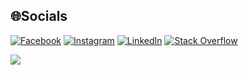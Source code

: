 
## 🌐Socials
[![Facebook](https://img.shields.io/badge/Facebook-%231877F2.svg?logo=Facebook&logoColor=white)](https://facebook.com/https://www.facebook.com/LaHung233/) [![Instagram](https://img.shields.io/badge/Instagram-%23E4405F.svg?logo=Instagram&logoColor=white)](https://www.instagram.com/lai.hung__/) [![LinkedIn](https://img.shields.io/badge/LinkedIn-%230077B5.svg?logo=linkedin&logoColor=white)](https://linkedin.com/in/https://www.linkedin.com/in/laithanhhung/) [![Stack Overflow](https://img.shields.io/badge/-Stackoverflow-FE7A16?logo=stack-overflow&logoColor=white)](https://stackoverflow.com/users/https://stackoverflow.com/users/23422532/lai-thanh-hung) 

![](https://quotes-github-readme.vercel.app/api?type=horizontal&theme=radical)
